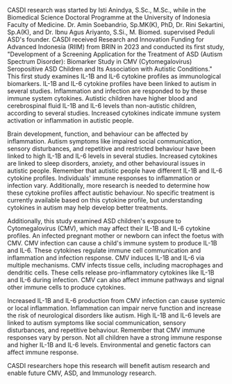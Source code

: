 CASDI research was started by Isti Anindya, S.Sc., M.Sc., while in the Biomedical Science Doctoral Programme at the University of Indonesia Faculty of Medicine. Dr. Amin Soebandrio, Sp.MK(K), PhD, Dr. Rini Sekartini, Sp.A(K), and Dr. Ibnu Agus Ariyanto, S.Si., M. Biomed. supervised Peduli ASD's founder. CASDI received Research and Innovation Funding for Advanced Indonesia (RIIM) from BRIN in 2023 and conducted its first study, "Development of a Screening Application for the Treatment of ASD (Autism Spectrum Disorder): Biomarker Study in CMV (Cytomegalovirus) Seropositive ASD Children and Its Association with Autistic Conditions." This first study examines IL-1B and IL-6 cytokine profiles as immunological biomarkers. IL-1B and IL-6 cytokine profiles have been linked to autism in several studies. Inflammation and infection are responded to by these immune system cytokines. Autistic children have higher blood and cerebrospinal fluid IL-1B and IL-6 levels than non-autistic children, according to several studies. Increased cytokines indicate immune system activation or inflammation in autistic people.

Brain development, function, and behaviour can be affected by inflammation. Autism symptoms like impaired social communication, sensory disturbances, and repetitive and restricted behaviour have been linked to high IL-1B and IL-6 levels in several studies. Increased cytokines are linked to sleep disorders, anxiety, and other behavioural issues in autistic people. Remember that autistic people have different IL-1B and IL-6 cytokine profiles. Individuals' immune responses to inflammation or infection vary. Additionally, more research is needed to determine how these cytokine profiles affect autistic behaviour. No specific treatment is currently available based on this cytokine profile, but understanding cytokines in autism may help develop better treatments.

Additionally, this study examined ASD children's exposure to Cytomegalovirus (CMV), which may affect their IL-1B and IL-6 cytokine profiles. An infected pregnant mother or newborn can infect the foetus with CMV. CMV infection can cause a child's immune system to produce IL-1B and IL-6. These cytokines regulate immune cell communication and inflammation and infection response. CMV induces IL-1B and IL-6 via multiple mechanisms. CMV infects tissue cells, including macrophages and dendritic cells. These cells release pro-inflammatory cytokines like IL-1B and IL-6 during infection. CMV can also affect immune pathways and signal other immune cells to produce cytokines.

Increased IL-1B and IL-6 production from CMV infection can cause systemic or local inflammation. Inflammation can impair nerve function and increase the risk of neurological disorders like autism. High IL-1B and IL-6 levels are linked to autism symptoms like social communication, sensory disturbances, and repetitive behaviour. Remember that CMV immune responses vary by person. Not all children have a strong immune response and higher IL-1B and IL-6 levels. Environmental and genetic factors can affect immune response.

CASDI researchers hope this research will benefit autism research and enable future CMV, ASD, and Immunology research.
